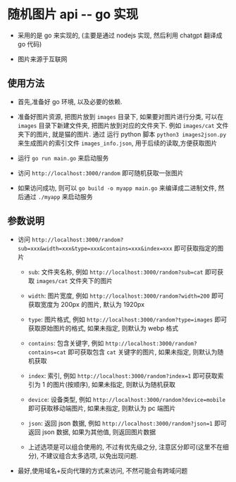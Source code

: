 ﻿
# 随机图片 api -- go 实现

- 采用的是 go 来实现的, (主要是通过 nodejs 实现, 然后利用 chatgpt 翻译成 go 代码)

- 图片来源于互联网

## 使用方法

- 首先,准备好 go 环境, 以及必要的依赖. 

- 准备好图片资源, 把图片放到 `images` 目录下, 如果要对图片进行分类, 可以在 `images` 目录下新建文件夹, 把图片放到对应的文件夹下. 例如 `images/cat` 文件夹下的图片, 就是猫的图片. 通过 运行 python 脚本 `python3 images2json.py` 来生成图片的索引文件 `images_info.json`, 用于后续的读取,方便获取图片

- 运行 `go run main.go` 来启动服务

- 访问 `http://localhost:3000/random` 即可随机获取一张图片

- 如果访问成功, 则可以 `go build -o myapp main.go` 来编译成二进制文件, 然后通过 `./myapp` 来启动服务

## 参数说明

- 访问 `http://localhost:3000/random?sub=xxx&width=xxx&type=xxx&contains=xxx&index=xxx` 即可获取指定的图片

    - `sub`: 文件夹名称, 例如 `http://localhost:3000/random?sub=cat` 即可获取 `images/cat` 文件夹下的图片

    - `width`: 图片宽度, 例如 `http://localhost:3000/random?width=200` 即可获取宽度为 200px 的图片, 默认为 1920px

    - `type`: 图片格式, 例如 `http://localhost:3000/random?type=images` 即可获取原始图片的格式, 如果未指定, 则默认为 webp 格式
    
    - `contains`: 包含关键字, 例如 `http://localhost:3000/random?contains=cat` 即可获取包含 `cat` 关键字的图片, 如果未指定, 则默认为随机获取

    - `index`: 索引, 例如 `http://localhost:3000/random?index=1` 即可获取索引为 1 的图片(按顺序), 如果未指定, 则默认为随机获取

    - `device`: 设备类型, 例如 `http://localhost:3000/random?device=mobile` 即可获取移动端图片, 如果未指定, 则默认为 pc 端图片

    - `json`: 返回 json 数据, 例如 `http://localhost:3000/random?json=1` 即可返回 json 数据, 如果为其他值, 则返回图片数据

    - 上述选项是可以组合使用的, 不过有优先级之分, 注意区分即可(这里不在细分), 不建议组合太多选项, 以免出现问题.

- 最好,使用域名+反向代理的方式来访问, 不然可能会有跨域问题

